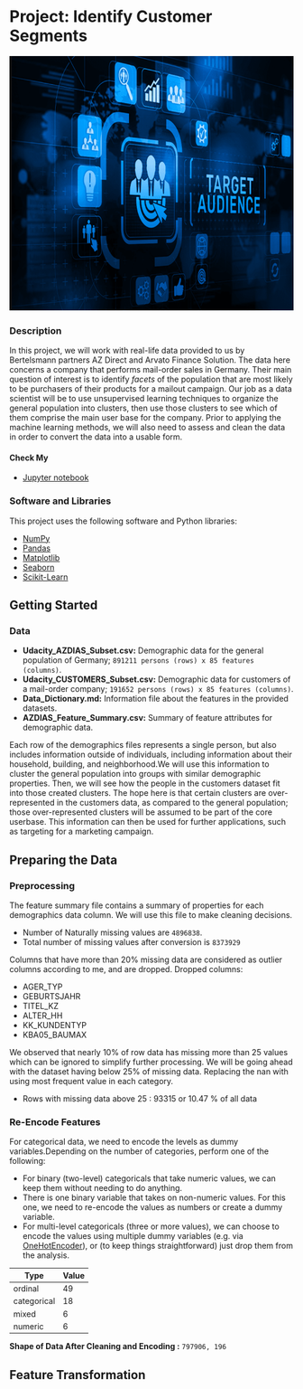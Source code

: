 # Project: Identify Customer Segments

<img src="../images/Customer Seg.png" width="800" height="450" alt="Charity Image" />

### Description
In this project, we will work with real-life data provided to us by Bertelsmann partners AZ Direct and Arvato Finance Solution. The data here concerns a company that performs mail-order sales in Germany. Their main question of interest is to identify *facets* of the population that are most likely to be purchasers of their products for a mailout campaign. Our job as a data scientist will be to use unsupervised learning techniques to organize the general population into clusters, then use those clusters to see which of them comprise the main user base for the company. Prior to applying the machine learning methods, we will also need to assess and clean the data in order to convert the data into a usable form.

#### Check My 
- [Jupyter notebook](https://github.com/Iam-Mak/Udacity-Machine-Learning-Projects/blob/main/3.%20Project%20-%20Identify%20Customer%20Segments/Identify%20Customer%20Segments.ipynb)

### Software and Libraries
This project uses the following software and Python libraries:
- [NumPy](http://www.numpy.org/)
- [Pandas](http://pandas.pydata.org)
- [Matplotlib](http://matplotlib.org/)
- [Seaborn ](https://seaborn.pydata.org/)
- [Scikit-Learn](http://scikit-learn.org/stable/)

## Getting Started
### Data
- **Udacity_AZDIAS_Subset.csv:** Demographic data for the general population of Germany; `891211 persons (rows) x 85 features (columns)`.
- **Udacity_CUSTOMERS_Subset.csv:** Demographic data for customers of a mail-order company; `191652 persons (rows) x 85 features (columns)`.
- **Data_Dictionary.md:** Information file about the features in the provided datasets.
- **AZDIAS_Feature_Summary.csv:** Summary of feature attributes for demographic data.

Each row of the demographics files represents a single person, but also includes information outside of individuals, including information about their household, building, and neighborhood.We will use this information to cluster the general population into groups with similar demographic properties. Then, we will see how the people in the customers dataset fit into those created clusters.
The hope here is that certain clusters are over-represented in the customers data, as compared to the general population; those over-represented clusters will be assumed to be part of the core userbase. This information can then be used for further applications, such as targeting for a marketing campaign.

## Preparing the Data
### Preprocessing
The feature summary file contains a summary of properties for each demographics data column. We will use this file to make cleaning decisions.
- Number of Naturally missing values are `4896838`.
- Total number of missing values after conversion is `8373929`

Columns that have more than 20% missing data are considered as outlier columns according to me, and are dropped.
Dropped columns: 
- AGER_TYP
- GEBURTSJAHR
- TITEL_KZ
- ALTER_HH
- KK_KUNDENTYP
- KBA05_BAUMAX

We observed that nearly 10% of row data has missing more than 25 values which can be ignored to simplify further processing. We will be going ahead with the dataset having below 25% of missing data. Replacing the nan with using most frequent value in each category.
- Rows with missing data above 25 : 93315 or 10.47 % of all data

### Re-Encode Features
For categorical data, we need to encode the levels as dummy variables.Depending on the number of categories, perform one of the following:
- For binary (two-level) categoricals that take numeric values, we can keep them without needing to do anything.
- There is one binary variable that takes on non-numeric values. For this one, we need to re-encode the values as numbers or create a dummy variable.
- For multi-level categoricals (three or more values), we can choose to encode the values using multiple dummy variables (e.g. via [OneHotEncoder](http://scikit-learn.org/stable/modules/generated/sklearn.preprocessing.OneHotEncoder.html)), or (to keep things straightforward) just drop them from the analysis.

|Type| Value|
|----|------|
| ordinal  |      49|
|categorical  |  18|
|mixed      |     6|
|numeric     |    6|

**Shape of Data After Cleaning and Encoding :** `797906, 196`

## Feature Transformation
